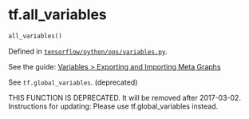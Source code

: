 <div itemscope itemtype="http://developers.google.com/ReferenceObject">
<meta itemprop="name" content="tf.all_variables" />
</div>

# tf.all_variables

``` python
all_variables()
```



Defined in [`tensorflow/python/ops/variables.py`](https://www.tensorflow.org/code/tensorflow/python/ops/variables.py).

See the guide: [Variables > Exporting and Importing Meta Graphs](../../../api_guides/python/state_ops.md#Exporting_and_Importing_Meta_Graphs)

See `tf.global_variables`. (deprecated)

THIS FUNCTION IS DEPRECATED. It will be removed after 2017-03-02.
Instructions for updating:
Please use tf.global_variables instead.
